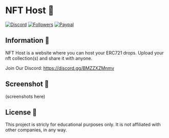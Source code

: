 # NFT Host 🎉️

[![Discord](https://img.shields.io/badge/Author%20By-Typedef%202604-green?label=DISCORD&labelColor=black&logo=Discord&logoColor=FFFFFF&color=DE332B&style=for-the-badge)](https://discord.com/users/746865227471257702) [![Followers](https://img.shields.io/github/followers/stephenasuncionDEV?color=DE332B&labelColor=black&style=for-the-badge)](https://github.com/stephenasuncionDEV/) [![Paypal](https://img.shields.io/badge/Paypal-Thanks-orange?color=DE332B&label=Paypal&labelColor=black&style=for-the-badge)](https://paypal.me/StebXadmin?country.x=CA&locale.x=en_US)

## Information 📜

NFT Host is a website where you can host your ERC721 drops. Upload your nft collection(s) and share it with anyone.

Join Our Discord: https://discord.gg/BMZZXZMnmv

## Screenshot 📸

(screenshots here)

## License 🚀️

This project is stricly for educational purposes only. It is not affiliated with other companies, in any way.
